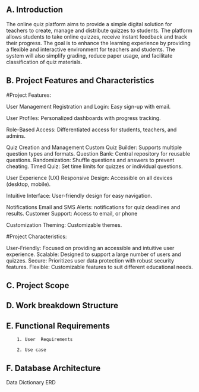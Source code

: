 ## A. Introduction
The online quiz platform aims to provide a simple digital solution for teachers to create, manage and distribute quizzes to students. The platform allows students to take online quizzes, receive instant feedback and track their progress. The goal is to enhance the learning experience by providing a flexible and interactive environment for teachers and students. The system will also simplify grading, reduce paper usage, and facilitate classification of quiz materials.

## B. Project Features and Characteristics

#Project Features:

User Management
Registration and Login: Easy sign-up with email.

User Profiles: Personalized dashboards with progress tracking.

Role-Based Access: Differentiated access for students, teachers, and admins.

Quiz Creation and Management
Custom Quiz Builder: Supports multiple question types and formats.
Question Bank: Central repository for reusable questions.
Randomization: Shuffle questions and answers to prevent cheating.
Timed Quiz: Set time limits for quizzes or individual questions.

User Experience (UX)
Responsive Design: Accessible on all devices (desktop, mobile).


Intuitive Interface: User-friendly design for easy navigation.

Notifications
Email and SMS Alerts: notifications for quiz deadlines and results.
Customer Support: Access to email, or phone

Customization
Theming: Customizable themes.


#Project Characteristics:

User-Friendly: Focused on providing an accessible and intuitive user experience.
Scalable: Designed to support a large number of users and quizzes.
Secure: Prioritizes user data protection with robust security features.
Flexible: Customizable features to suit different educational needs.




## C. Project Scope

## D. Work breakdown Structure

## E. Functional Requirements

        1. User  Requirements

        2. Use case

## F. Database Architecture

Data Dictionary
 ERD
 
